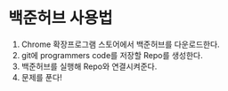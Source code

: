 # 백준허브 사용법

1. Chrome 확장프로그램 스토어에서 백준허브를 다운로드한다.
2. git에 programmers code를 저장할 Repo를 생성한다.
3. 백준허브를 실행해 Repo와 연결시켜준다.
4. 문제를 푼다!
